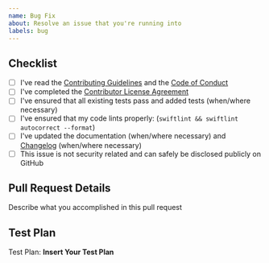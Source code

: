 ```yaml
---
name: Bug Fix
about: Resolve an issue that you're running into
labels: bug
---
```


## Checklist

- [ ] I've read the [Contributing Guidelines](CONTRIBUTING.md) and the [Code of Conduct](CODE_OF_CONDUCT.md)
- [ ] I've completed the [Contributor License Agreement](https://developers.facebook.com/opensource/cla)
- [ ] I've ensured that all existing tests pass and added tests (when/where necessary)
- [ ] I've ensured that my code lints properly: (`swiftlint && swiftlint autocorrect --format`)
- [ ] I've updated the documentation (when/where necessary) and [Changelog](CHANGELOG.md) (when/where necessary)
- [ ] This issue is not security related and can safely be disclosed publicly on GitHub

## Pull Request Details

Describe what you accomplished in this pull request

## Test Plan

Test Plan: **Insert Your Test Plan**
